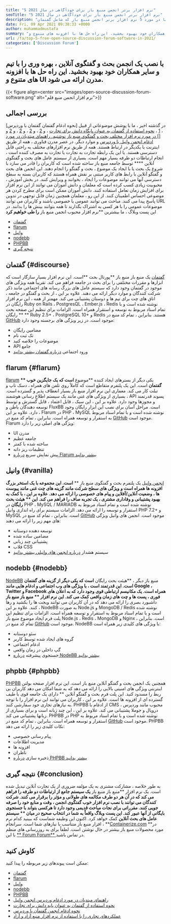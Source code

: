 ```yaml
---
title: "5 نرم افزار برتر انجمن منبع باز برای خودآگاهی در سال 2021" 
seoTitle: "5 نرم افزار برتر انجمن منبع باز برای خودآگاهی در سال 2021" 
description: "از طریق این پست وبلاگ بروید تا در مورد 5 نرم افزار برتر انجمن منبع باز که شامل گفتمان ، Flarum ، وانیل ، NodeBB و PHPBB است ، مطلع شوید." 
date: Fri, 09 Apr 2021 09:38:33 +0000
author: muhammadmustafa
summary: "با نصب یک انجمن بحث و گفتگوی آنلاین ، بهره وری را با تیم و سایر همکاران خود بهبود بخشید. این راه حل ها با افزونه های متنوع و UI مدرن ارائه می شود." 
url: /fa/top-5-free-open-source-discussion-forum-software-in-2021/
categories: ['Discussion Forum']
---
```


## با نصب یک انجمن بحث و گفتگوی آنلاین ، بهره وری را با تیم و سایر همکاران خود بهبود بخشید. این راه حل ها با افزونه های متنوع و UI مدرن ارائه می شود.

{{< figure align=center src="images/open-source-discussion-forum-software.png" alt="نرم افزار انجمن منبع قلم">}}


## **بررسی اجمالی**
در گذشته اخیر ، ما با پوشش موضوعاتی از قبیل [نحوه ادغام گفتمان گفتمان با وردپرس] ، [1] ، [نحوه استفاده از گفتمان به عنوان پایگاه دانش برای تجارت][2] ، و [2] ، و [2] ، و [2] ، و [2] و [[] در مورد نرم افزار مختلف بحث و گفتگوی منبع باز نوشتیم. راهنمای مبتدیان در مورد ادغام انجمن وانیل با وردپرس][3] و موارد دیگر. در عصر مدرن فناوری ، همه از طریق اینترنت با یکدیگر در ارتباط هستند. همه از طریق نرم افزارهای مختلف به راحتی قابل دسترسی هستند. یا این یک رابطه تجارت به تجارت یا تجارت به مصرف کننده است ، انجام ارتباطات دو طرفه بسیار مهم است. بسیاری از سیستم عامل های بحث و گفتگوی آنلاین  ****  توسط جامعه منبع باز ساخته شده است که کاربران را قادر می سازد با شروع یک بحث یا با ایجاد یک موضوع ، بحث و گفتگو را انجام دهند.
این انجمن های بحث و گفتگو آنلاین با رابط های کاربر مبتنی بر نقش همراه هستند که کاربران بسته به سطح دسترسی آنها می توانند موضوعات را ایجاد ، بخوانند و ویرایش کنند. در بخش آموزش ، محبوبیت زیادی کسب کرده است که معلمان و دانش آموزان می توانند از این نرم افزار برای افزایش زمان تعامل استفاده کنند. دانش آموزان ممکن است برای مطرح کردن هر موضوعی احساس اطمینان کنند. از این رو ، معلمان همچنین زمان قابل توجهی در تدوین پاسخ پیدا می کنند. مباحث می توانند عمومی یا خصوصی باشند و کاربران می توانند URL موضوعات عمومی را با هر کسی به اشتراک بگذارند تا همه بتوانند بینش ها را بدانند. در این پست وبلاگ ، ما بیشترین **نرم افزار محبوب انجمن منبع باز  **را طی خواهیم کرد**  
  * [گفتمان][4]
  * [flarum][5]
  * [وانیل][6]
  * [nodebb][7]
  * [PHPBB][8]
  * [نتیجه گیری][9]

## گفتمان   {#discourse}
[گفتمان][10] یک منبع باز منبع باز **پورتال بحث  **است. این نرم افزار بسیار سازگار است که ابزارها و مقررات مختلفی را برای بحث در جامعه فراهم می کند. تقریباً همه ویژگی های موجود در گفتمان وجود دارد که سیستم عامل های بزرگ رسانه های اجتماعی مانند ذکر شرکت کنندگان و موارد دیگر ارائه می دهند. علاوه بر این ، از بحث و گفتگو در جامعه ، اتاق های چت برای تیم ها و دوستان پشتیبانی می کند. مهمتر از همه ، این نرم افزار رایگان در Ruby on Rails ، PostgresQL ، Ember.js ، Redis نوشته شده است و با تمام اسناد مربوط به توسعه و استقرار همراه است. الزامات برای تنظیم این صفحه بحث رایگان ** **  Ruby 2.5+ ، PostgreSQL 10+ و Redis هستند. بنابراین ، تمام کد منبع در [GitHub][11] موجود است.
در زیر ویژگی های برجسته وجود دارد:
  * مضامین رایگان
  * تک ثبت نام
  * موضوعات را خلاصه کنید
  * API جامع
  * ورود اجتماعی
[درباره گفتمان بیشتر بدانید][12]

## flarum   {#flarum}
[flarum][13] یکی دیگر از بسترهای ایجاد کننده **موضوع  **است که یک جایگزین خوب **  گفتمان**  است. این یک پلتفرم متقاطع است که کاملاً روی تلفن های همراه ، دسک تاپ و تبلت کار می کند. معماری این نرم افزار منبع باز بسیار انعطاف پذیر و گسترده است. بسیاری از ویژگی های غنی مانند یک سیستم اطلاع رسانی هوشمند ، API پسوند قدرتمند و مجوزها وجود دارد. علاوه بر این ، این سبک ، قابل اعتماد ، قابل گسترش و توسط توسعه دهندگان باطن و FluxBB است. مراحل آسان برای نصب این ابزار رایگان وجود دارد. علاوه بر این ، Flarum در PHP ، MySQL نوشته شده است و با تمام اسناد مربوط به استقرار و توسعه همراه است. بنابراین ، تمام کد منبع در [GitHub][14] موجود است.
Flarum ویژگی های اصلی زیر را دارد:
  * UI مدرن
  * جامعه عظیم
  * ساخته شده با کمتر
  * تنظیمات ریز دانه
  * پیش نمایش سریع
[درباره Flarum بیشتر بدانید][15]

## وانیل   {#vanilla}
[انجمن وانیل][16] یک پلتفرم بحث و گفتگوی منبع باز ** **است. این مجموعه با یک استخر بزرگ افزونه ها همراه است و ویژگی های سطح شرکت مانند گزینه های چت غنی مانند پیوست ها ، وضعیت آنلاین/آفلاین و پیام های خصوصی را ارائه می دهد. علاوه بر این ، با کمک به بهبود پشتیبانی و وفاداری مشتری ، یک تجربه صاف را فراهم می کند. این **  هیئت بحث رایگان**  در PHP ، MySQL / MARIADB نوشته شده است و تمام اسناد مربوط به استقرار و توسعه را ارائه می دهد. الزامات سیستم برای راه اندازی وانیل PHP 7.2+ و MySQL است. بنابراین ، تمام کد منبع در [GitHub][17] موجود است.
انجمن های وانیل ویژگی های مهم زیر را ارائه می دهند:
  * توسعه دهنده دوستانه
  * مضامین ساده شده
  * پشتیبانی چند زبانی
  * قلاب CSS
  * سیستم هشدار
[درباره انجمن های وانیلی بیشتر بدانید][18]

## nodebb   {#nodebb}
[NodeBB][19] منبع باز دیگر ، **هیئت بحث رایگان  **است که یکی دیگر از گزینه های گفتمان است. این قدرتمند است ، با ویژگی های وب اجتماعی و ادغام هایی مانند Google ، Twitter و Facebook همراه است. یک مکانیسم ارتباطی قوی وجود دارد که به اعلان های فوری ، پست ها و چت های زمان واقعی کمک می کند. این نرم افزار **  منبع باز منبع باز**  داشبورد بصری را ارائه می دهد که در آن کاربران می توانند ویجت ها را بکشید و رها کنند. علاوه بر این ، NodeBB به صورت Node.js و MongoDB / Redis نوشته شده است و با تمام اسناد مربوط به استقرار و توسعه همراه است. الزامات برای تنظیم این پلت فرم ایجاد موضوع منبع باز Node.js ، Redis ، MongoDB و Nginx است. بنابراین ، تمام کد منبع در [GitHub][20] موجود است.
NodeBB با ویژگی های کلیدی زیر همراه است:
  * سئو دوستانه
  * گروه های ایجاد شده توسط کاربر
  * ادغام اجتماعی
  * گپ داخلی در زمان واقعی
  * جستجوی پیشرفته
[درباره NodeBB بیشتر بدانید][21]

## phpbb   {#phpbb}
[PHPBB][22] همچنین یک انجمن بحث و گفتگو آنلاین منبع باز است. این نرم افزار صفحه بولتن اینترنتی ویژگی های امنیتی بالایی را ارائه می دهد که به شما امکان می دهد کاربران بی ربط را مسدود کنید. این پلت فرم بحث و گفتگو آنلاین ** دارای یک جامعه قوی با طیف گسترده ای از افزونه ها است. علاوه بر این ، کاربران می توانند این نرم افزار را با توجه به نیازهای تجاری خود سفارشی کنند. PHPBB از ادغام با CMS محبوب مانند وردپرس ، دروپال و جوملا پشتیبانی می کند. علاوه بر این ، این چند زبانه است و برای بسیاری از زبانها پشتیبانی می کند. PHPBB در PHP نوشته شده است و با تمام اسناد مربوط به استقرار و توسعه همراه است. بنابراین ، تمام کد منبع در [GitHub][23] موجود است.
PHPBB نکات کلیدی زیر را ارائه می دهد:
  * پیام رسانی خصوصی
  * مدیریت اطلاعات
  * افزونه ها
  * ناظران
  * ذخیره سازی
[درباره PHPBB بیشتر بدانید][24]

## نتیجه گیری   {#conclusion}
به طور خلاصه ، مشارکت مشتری به یک مؤلفه ضروری از یک تجارت آنلاین تبدیل شده است. یک نرم افزار **منبع باز منبع باز  **یک سیستم جامع از ارتباطات دو طرفه را فراهم می کند که در آن هر دو طرف مکالمه های طولانی و مؤثر را برقرار می کنند. شرکت کنندگان می توانند با نصب نرم افزار خوب گفتگوی انجمن ، وقت و منابع خود را صرفه جویی کنند. مقرراتی برای نجات مباحث قدیمی وجود دارد تا هرکسی بتواند با جستجوی بایگانی از آنها عبور کند. این پست وبلاگ واقعاً به شما در انتخاب صحیح در میان **  سیستم عامل های بحث آنلاین**  کمک خواهد کرد. اکنون این وظیفه شماست که ببینید کدام نرم افزار منبع باز متناسب با نیازهای شما است.
سرانجام ، **[Containerize.com][25] **در مورد محصولات منبع باز بیشتر در حال نوشتن است. لطفاً برای به روزرسانی های منظم با این [**  Forum Forum** ][26] در تماس باشید.

## کاوش کنید
ممکن است پیوندهای زیر مربوطه را پیدا کنید:
  * [گفتمان][10]
  * [flarum][13]
  * [وانیل][16]
  * [nodebb][19]
  * [PHPBB][22]
  * [راهنمای مبتدیان در مورد ادغام وردپرس انجمن وانیل][27]
  * [نحوه استفاده از گفتمان به عنوان پایه دانش برای تجارت][2]
  * [نحوه ادغام انجمن گفتمان با وردپرس][1]
  * [عملکردهای تجاری را با استفاده از نرم افزار منبع آزاد و آزاد][28]

  
[1]: https://blog.containerize.com/blogging/how-to-integrate-discourse-forum-with-wordpress/
[2]: https://blog.containerize.com/discussion-forum/how-to-use-discourse-as-a-knowledge-base/
[3]: https://blog.containerize.com/blogging/how-to-a-install-plugin-in-wordpress-vanilla-forum/
[4]: #Discourse
[5]: #Flarum
[6]: #Vanilla
[7]: #NodeBB
[8]: #phpBB
[9]: #Conclusion
[10]: https://products.containerize.com/discussion-forum/discourse
[11]: https://github.com/discourse/discourse
[12]: https://www.discourse.org/
[13]: https://products.containerize.com/discussion-forum/flarum
[14]: https://github.com/flarum/flarum
[15]: http://flarum.org
[16]: https://products.containerize.com/discussion-forum/vanilla
[17]: https://github.com/vanilla/vanilla
[18]: https://open.vanillaforums.com/
[19]: https://products.containerize.com/discussion-forum/nodebb
[20]: https://github.com/NodeBB/NodeBB
[21]: https://nodebb.org/
[22]: https://products.containerize.com/discussion-forum/phpbb
[23]: https://github.com/phpbb/phpbb
[24]: https://www.phpbb.com/
[25]: https://www.containerize.com/
[26]: https://products.containerize.com/discussion-forum/
[27]: https://blog.containerize.com/blogging/how-to-a-install-plugin-in-wordpress-vanilla-forum/
[28]: https://blog.containerize.com/blogging/automate-business-operations-using-open-source-software/
